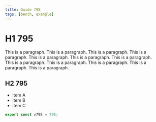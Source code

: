 ```yaml
---
title: Guide 795
tags: [bench, example]
---
```


# H1 795

This is a paragraph. This is a paragraph. This is a paragraph. This is a paragraph. This is a paragraph. This is a paragraph. This is a paragraph. This is a paragraph. This is a paragraph. This is a paragraph. This is a paragraph. This is a paragraph. 

## H2 795

- item A
- item B
- item C

```ts
export const v795 = 795;
```